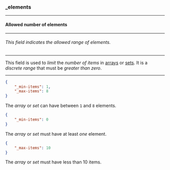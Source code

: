### _elements



------
#### Allowed number of elements



------
###### This field indicates the allowed range of elements.



------
This field is used to *limit* the *number of items* in [arrays](_type_array) or [sets](_type_set). It is a *discrete range* that must be *greater than zero*.



------
```json
{
	"_min-items": 1,
	"_max-items": 8
}
```

The *array* or *set* can have between `1` and `8` elements.

```json
{
	"_min-items": 0
}
```

The *array* or *set* must have at least *one* element.

```json
{
	"_max-items": 10
}
```

The *array* or *set* must have less than 10 items.